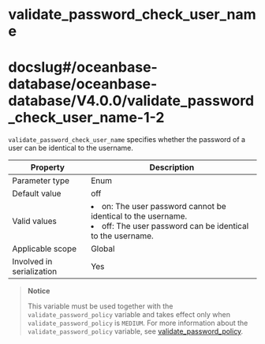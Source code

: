 validate_password_check_user_name
======================================================

# docslug#/oceanbase-database/oceanbase-database/V4.0.0/validate_password_check_user_name-1-2
`validate_password_check_user_name` specifies whether the password of a user can be identical to the username.

| **Property** | **Description** |
|---------|-----------------------------------------------------------------------------------------------------------------------------------|
| Parameter type | Enum |
| Default value | off |
| Valid values | <li> on: The user password cannot be identical to the username.   <li> off: The user password can be identical to the username. |
| Applicable scope | Global |
| Involved in serialization | Yes |
> **Notice**
>
> This variable must be used together with the `validate_password_policy` variable and takes effect only when `validate_password_policy` is `MEDIUM`. For more information about the `validate_password_policy`  variable, see [validate_password_policy](142.validate_password_policy-1-2.md).
